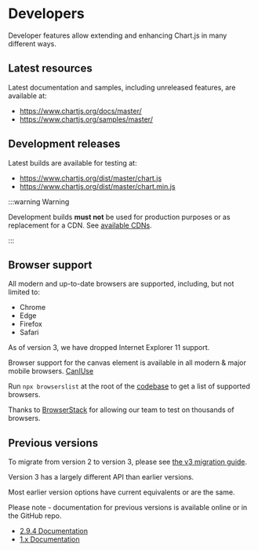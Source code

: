 # Developers

Developer features allow extending and enhancing Chart.js in many different ways.

## Latest resources

Latest documentation and samples, including unreleased features, are available at:

- <https://www.chartjs.org/docs/master/>
- <https://www.chartjs.org/samples/master/>

## Development releases

Latest builds are available for testing at:

- <https://www.chartjs.org/dist/master/chart.js>
- <https://www.chartjs.org/dist/master/chart.min.js>

:::warning Warning

Development builds **must not** be used for production purposes or as replacement for a CDN. See [available CDNs](http://localhost:8080/docs/master/getting-started/installation.html#cdn).

:::

## Browser support

All modern and up-to-date browsers are supported, including, but not limited to:

* Chrome
* Edge
* Firefox
* Safari

As of version 3, we have dropped Internet Explorer 11 support.

Browser support for the canvas element is available in all modern & major mobile browsers. [CanIUse](https://caniuse.com/#feat=canvas)

Run `npx browserslist` at the root of the [codebase](https://github.com/chartjs/Chart.js) to get a list of supported browsers.

Thanks to [BrowserStack](https://browserstack.com) for allowing our team to test on thousands of browsers.

## Previous versions

To migrate from version 2 to version 3, please see [the v3 migration guide](../getting-started/v3-migration).

Version 3 has a largely different API than earlier versions.

Most earlier version options have current equivalents or are the same.

Please note - documentation for previous versions is available online or in the GitHub repo.

- [2.9.4 Documentation](https://www.chartjs.org/docs/2.9.4/)
- [1.x Documentation](https://github.com/chartjs/Chart.js/tree/v1.1.1/docs)
